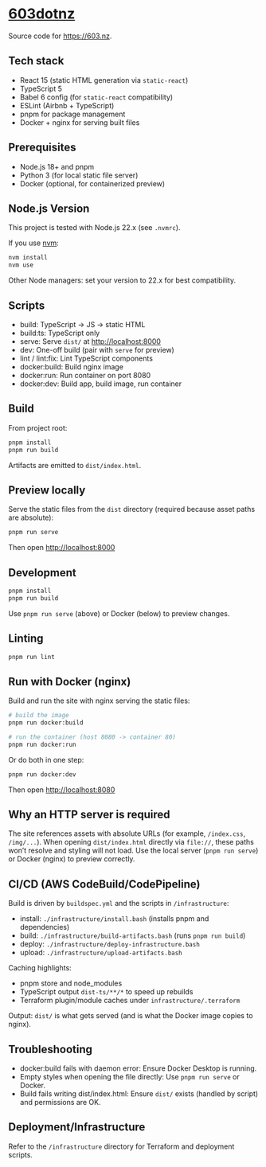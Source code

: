 # [603dotnz](https://603.nz)

Source code for <https://603.nz>.

## Tech stack

- React 15 (static HTML generation via `static-react`)
- TypeScript 5
- Babel 6 config (for `static-react` compatibility)
- ESLint (Airbnb + TypeScript)
- pnpm for package management
- Docker + nginx for serving built files

## Prerequisites

- Node.js 18+ and pnpm
- Python 3 (for local static file server)
- Docker (optional, for containerized preview)

## Node.js Version

This project is tested with Node.js 22.x (see `.nvmrc`).

If you use [nvm](https://github.com/nvm-sh/nvm):

```bash
nvm install
nvm use
```

Other Node managers: set your version to 22.x for best compatibility.

## Scripts

- build: TypeScript -> JS -> static HTML
- build:ts: TypeScript only
- serve: Serve `dist/` at <http://localhost:8000>
- dev: One-off build (pair with `serve` for preview)
- lint / lint:fix: Lint TypeScript components
- docker:build: Build nginx image
- docker:run: Run container on port 8080
- docker:dev: Build app, build image, run container

## Build

From project root:

```bash
pnpm install
pnpm run build
```

Artifacts are emitted to `dist/index.html`.

## Preview locally

Serve the static files from the `dist` directory (required because asset paths are absolute):

```bash
pnpm run serve
```

Then open <http://localhost:8000>

## Development

```bash
pnpm install
pnpm run build
```

Use `pnpm run serve` (above) or Docker (below) to preview changes.

## Linting

```bash
pnpm run lint
```

## Run with Docker (nginx)

Build and run the site with nginx serving the static files:

```bash
# build the image
pnpm run docker:build

# run the container (host 8080 -> container 80)
pnpm run docker:run
```

Or do both in one step:

```bash
pnpm run docker:dev
```

Then open <http://localhost:8080>

## Why an HTTP server is required

The site references assets with absolute URLs (for example, `/index.css`, `/img/...`). When opening `dist/index.html` directly via `file://`, these paths won’t resolve and styling will not load. Use the local server (`pnpm run serve`) or Docker (nginx) to preview correctly.

## CI/CD (AWS CodeBuild/CodePipeline)

Build is driven by `buildspec.yml` and the scripts in `/infrastructure`:

- install: `./infrastructure/install.bash` (installs pnpm and dependencies)
- build: `./infrastructure/build-artifacts.bash` (runs `pnpm run build`)
- deploy: `./infrastructure/deploy-infrastructure.bash`
- upload: `./infrastructure/upload-artifacts.bash`

Caching highlights:

- pnpm store and node_modules
- TypeScript output `dist-ts/**/*` to speed up rebuilds
- Terraform plugin/module caches under `infrastructure/.terraform`

Output: `dist/` is what gets served (and is what the Docker image copies to nginx).

## Troubleshooting

- docker:build fails with daemon error: Ensure Docker Desktop is running.
- Empty styles when opening the file directly: Use `pnpm run serve` or Docker.
- Build fails writing dist/index.html: Ensure `dist/` exists (handled by script) and permissions are OK.

## Deployment/Infrastructure

Refer to the `/infrastructure` directory for Terraform and deployment scripts.
